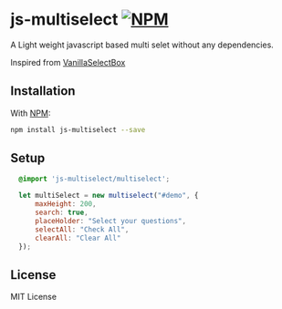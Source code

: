 # js-multiselect [![NPM](https://img.shields.io/npm/v/react-select.svg)](https://www.npmjs.com/package/js-multiselect)

A Light weight javascript based multi selet without any dependencies.

Inspired from [VanillaSelectBox](https://vorotina.github.io/vanilla-select/)

## Installation
With [NPM](https://www.npmjs.com/package/js-multiselect):
```zsh
npm install js-multiselect --save
```

## Setup	
```css
  @import 'js-multiselect/multiselect';
```
```js
  let multiSelect = new multiselect("#demo", {
      maxHeight: 200,
      search: true,
      placeHolder: "Select your questions",
      selectAll: "Check All",
      clearAll: "Clear All"
  });
```

## License
MIT License
